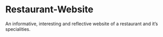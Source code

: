 # Restaurant-Website
An informative, interesting and reflective website of a restaurant and it’s specialities.
